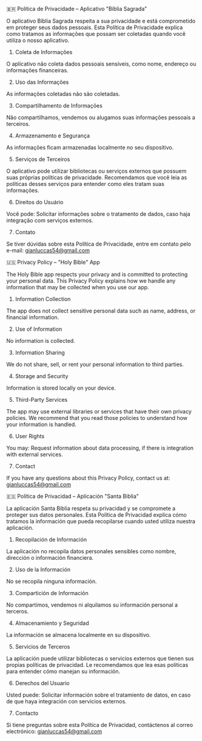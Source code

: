 🇧🇷 Política de Privacidade – Aplicativo "Bíblia Sagrada"

O aplicativo Bíblia Sagrada respeita a sua privacidade e está comprometido em proteger seus dados pessoais. Esta Política de Privacidade explica como tratamos as informações que possam ser coletadas quando você utiliza o nosso aplicativo.

1. Coleta de Informações

O aplicativo não coleta dados pessoais sensíveis, como nome, endereço ou informações financeiras.

2. Uso das Informações

As informações coletadas não são coletadas.

3. Compartilhamento de Informações

Não compartilhamos, vendemos ou alugamos suas informações pessoais a terceiros.

4. Armazenamento e Segurança

As informações ficam armazenadas localmente no seu dispositivo.

5. Serviços de Terceiros

O aplicativo pode utilizar bibliotecas ou serviços externos que possuem suas próprias políticas de privacidade.
Recomendamos que você leia as políticas desses serviços para entender como eles tratam suas informações.

6. Direitos do Usuário

Você pode:
Solicitar informações sobre o tratamento de dados, caso haja integração com serviços externos.

7. Contato

Se tiver dúvidas sobre esta Política de Privacidade, entre em contato pelo e-mail: gianluccas54@gmail.com

🇺🇸 Privacy Policy – "Holy Bible" App

The Holy Bible app respects your privacy and is committed to protecting your personal data. This Privacy Policy explains how we handle any information that may be collected when you use our app.

1. Information Collection

The app does not collect sensitive personal data such as name, address, or financial information.

2. Use of Information

No information is collected.

3. Information Sharing

We do not share, sell, or rent your personal information to third parties.

4. Storage and Security

Information is stored locally on your device.

5. Third-Party Services

The app may use external libraries or services that have their own privacy policies.
We recommend that you read those policies to understand how your information is handled.

6. User Rights

You may:
Request information about data processing, if there is integration with external services.

7. Contact

If you have any questions about this Privacy Policy, contact us at: gianluccas54@gmail.com

🇪🇸 Política de Privacidad – Aplicación "Santa Biblia"

La aplicación Santa Biblia respeta su privacidad y se compromete a proteger sus datos personales. Esta Política de Privacidad explica cómo tratamos la información que pueda recopilarse cuando usted utiliza nuestra aplicación.

1. Recopilación de Información

La aplicación no recopila datos personales sensibles como nombre, dirección o información financiera.

2. Uso de la Información

No se recopila ninguna información.

3. Compartición de Información

No compartimos, vendemos ni alquilamos su información personal a terceros.

4. Almacenamiento y Seguridad

La información se almacena localmente en su dispositivo.

5. Servicios de Terceros

La aplicación puede utilizar bibliotecas o servicios externos que tienen sus propias políticas de privacidad.
Le recomendamos que lea esas políticas para entender cómo manejan su información.

6. Derechos del Usuario

Usted puede:
Solicitar información sobre el tratamiento de datos, en caso de que haya integración con servicios externos.

7. Contacto

Si tiene preguntas sobre esta Política de Privacidad, contáctenos al correo electrónico: gianluccas54@gmail.com
